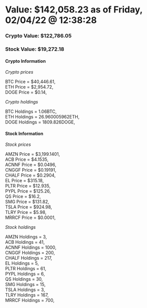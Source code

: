 # Value: $142,058.23 as of Friday, 02/04/22 @ 12:38:28 

### Crypto Value: $122,786.05

### Stock Value: $19,272.18

#### Crypto Information 
*Crypto prices* 

BTC Price = $40,446.61,  
ETH Price = $2,954.72,  
DOGE Price = $0.14,  


*Crypto holdings* 

BTC Holdings = 1.06BTC,  
ETH Holdings = 26.960005962ETH,  
DOGE Holdings = 1809.826DOGE,  


#### Stock Information 

*Stock prices* 

AMZN Price = $3,199.1401,  
ACB Price = $4.1535,  
ACNNF Price = $0.0496,  
CNGGF Price = $0.19191,  
CHALF Price = $0.2904,  
EL Price = $315.18,  
PLTR Price = $12.935,  
PYPL Price = $125.26,  
QS Price = $16.2,  
SMG Price = $131.82,  
TSLA Price = $924.98,  
TLRY Price = $5.98,  
MRRCF Price = $0.0001,  


*Stock holdings* 

AMZN Holdings = 3,  
ACB Holdings = 41,  
ACNNF Holdings = 1000,  
CNGGF Holdings = 200,  
CHALF Holdings = 217,  
EL Holdings = 5,  
PLTR Holdings = 61,  
PYPL Holdings = 6,  
QS Holdings = 30,  
SMG Holdings = 15,  
TSLA Holdings = 3,  
TLRY Holdings = 167,  
MRRCF Holdings = 700,  


